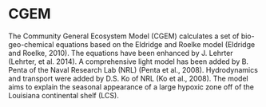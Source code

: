 # CGEM 

The Community General Ecosystem Model (CGEM) calculates a set of bio-geo-chemical equations based on the Eldridge and Roelke model (Eldridge and Roelke, 2010). The equations have been enhanced by J. Lehrter (Lehrter, et al. 2014). A comprehensive light model has been added by B. Penta of the Naval Research Lab (NRL) (Penta et al., 2008). Hydrodynamics and transport were added by D.S. Ko of NRL (Ko et al., 2008). The model aims to explain the seasonal appearance of a large hypoxic zone off of the Louisiana continental shelf (LCS). 
